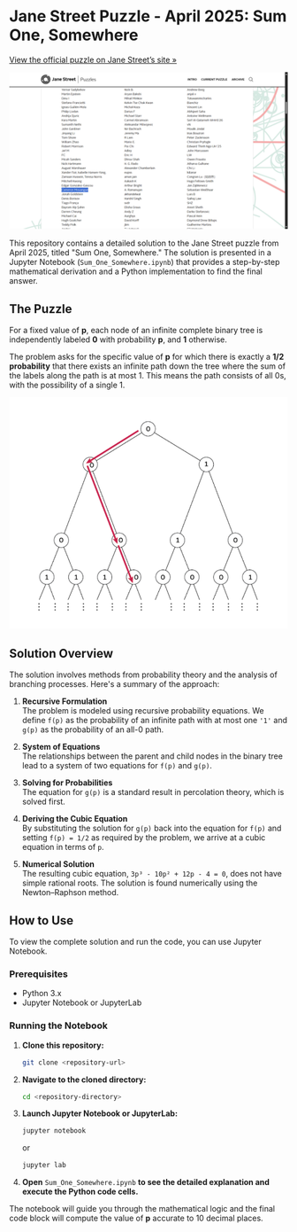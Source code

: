 # Jane Street Puzzle - April 2025: Sum One, Somewhere

[View the official puzzle on Jane Street’s site »](https://www.janestreet.com/puzzles/sum-one-somewhere-index/)

![Leaderboard screenshot showing my name](images/leaderboard.png)

This repository contains a detailed solution to the Jane Street puzzle from April 2025, titled "Sum One, Somewhere." The solution is presented in a Jupyter Notebook (`Sum_One_Somewhere.ipynb`) that provides a step-by-step mathematical derivation and a Python implementation to find the final answer.

## The Puzzle

For a fixed value of **p**, each node of an infinite complete binary tree is independently labeled **0** with probability **p**, and **1** otherwise.

The problem asks for the specific value of **p** for which there is exactly a **1/2 probability** that there exists an infinite path down the tree where the sum of the labels along the path is at most 1. This means the path consists of all 0s, with the possibility of a single 1.

![Illustration of an infinite binary tree](images/binary_tree.png)

## Solution Overview

The solution involves methods from probability theory and the analysis of branching processes. Here's a summary of the approach:

1. **Recursive Formulation**  
   The problem is modeled using recursive probability equations. We define `f(p)` as the probability of an infinite path with at most one `'1'` and `g(p)` as the probability of an all-0 path.

2. **System of Equations**  
   The relationships between the parent and child nodes in the binary tree lead to a system of two equations for `f(p)` and `g(p)`.

3. **Solving for Probabilities**  
   The equation for `g(p)` is a standard result in percolation theory, which is solved first.

4. **Deriving the Cubic Equation**  
   By substituting the solution for `g(p)` back into the equation for `f(p)` and setting `f(p) = 1/2` as required by the problem, we arrive at a cubic equation in terms of `p`.

5. **Numerical Solution**  
   The resulting cubic equation, `3p³ - 10p² + 12p - 4 = 0`, does not have simple rational roots. The solution is found numerically using the Newton–Raphson method.

## How to Use

To view the complete solution and run the code, you can use Jupyter Notebook.

### Prerequisites

- Python 3.x  
- Jupyter Notebook or JupyterLab

### Running the Notebook

1. **Clone this repository:**  
   ```bash
   git clone <repository-url>


2. **Navigate to the cloned directory:**

   ```bash
   cd <repository-directory>
   ```
3. **Launch Jupyter Notebook or JupyterLab:**

   ```bash
   jupyter notebook
   ```

   or

   ```bash
   jupyter lab
   ```
4. **Open** `Sum_One_Somewhere.ipynb` **to see the detailed explanation and execute the Python code cells.**

The notebook will guide you through the mathematical logic and the final code block will compute the value of **p** accurate to 10 decimal places.
